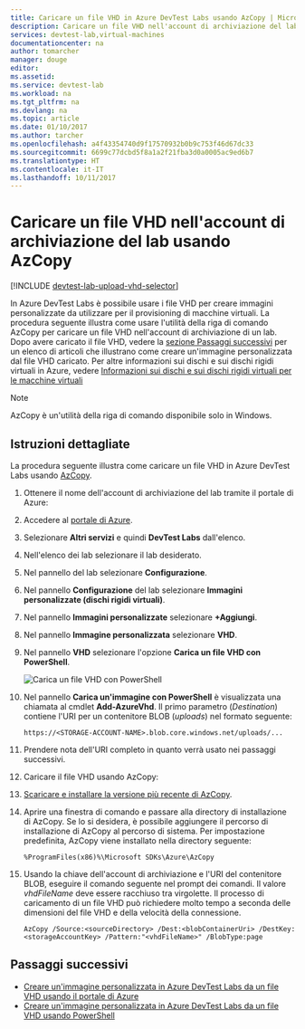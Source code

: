 ```yaml
---
title: Caricare un file VHD in Azure DevTest Labs usando AzCopy | Microsoft Docs
description: Caricare un file VHD nell'account di archiviazione del lab usando AzCopy
services: devtest-lab,virtual-machines
documentationcenter: na
author: tomarcher
manager: douge
editor: 
ms.assetid: 
ms.service: devtest-lab
ms.workload: na
ms.tgt_pltfrm: na
ms.devlang: na
ms.topic: article
ms.date: 01/10/2017
ms.author: tarcher
ms.openlocfilehash: a4f43354740d9f17570932b0b9c753f46d67dc33
ms.sourcegitcommit: 6699c77dcbd5f8a1a2f21fba3d0a0005ac9ed6b7
ms.translationtype: HT
ms.contentlocale: it-IT
ms.lasthandoff: 10/11/2017
---
```

# <a name="upload-vhd-file-to-labs-storage-account-using-azcopy"></a>Caricare un file VHD nell'account di archiviazione del lab usando AzCopy

[!INCLUDE [devtest-lab-upload-vhd-selector](../../includes/devtest-lab-upload-vhd-selector.md)]

In Azure DevTest Labs è possibile usare i file VHD per creare immagini personalizzate da utilizzare per il provisioning di macchine virtuali. La procedura seguente illustra come usare l'utilità della riga di comando AzCopy per caricare un file VHD nell'account di archiviazione di un lab. Dopo avere caricato il file VHD, vedere la [sezione Passaggi successivi](#next-steps) per un elenco di articoli che illustrano come creare un'immagine personalizzata dal file VHD caricato. Per altre informazioni sui dischi e sui dischi rigidi virtuali in Azure, vedere [Informazioni sui dischi e sui dischi rigidi virtuali per le macchine virtuali](../virtual-machines/linux/about-disks-and-vhds.md)

> [!NOTE] 
>  
> AzCopy è un'utilità della riga di comando disponibile solo in Windows.

## <a name="step-by-step-instructions"></a>Istruzioni dettagliate

La procedura seguente illustra come caricare un file VHD in Azure DevTest Labs usando [AzCopy](http://aka.ms/downloadazcopy). 

1. Ottenere il nome dell'account di archiviazione del lab tramite il portale di Azure:

1. Accedere al [portale di Azure](http://go.microsoft.com/fwlink/p/?LinkID=525040).

1. Selezionare **Altri servizi** e quindi **DevTest Labs** dall'elenco.

1. Nell'elenco dei lab selezionare il lab desiderato.  

1. Nel pannello del lab selezionare **Configurazione**. 

1. Nel pannello **Configurazione** del lab selezionare **Immagini personalizzate (dischi rigidi virtuali)**.

1. Nel pannello **Immagini personalizzate** selezionare **+Aggiungi**. 

1. Nel pannello **Immagine personalizzata** selezionare **VHD**.

1. Nel pannello **VHD** selezionare l'opzione **Carica un file VHD con PowerShell**.

    ![Carica un file VHD con PowerShell](./media/devtest-lab-upload-vhd-using-azcopy/upload-image-using-psh.png)

1. Nel pannello **Carica un'immagine con PowerShell** è visualizzata una chiamata al cmdlet **Add-AzureVhd**. Il primo parametro (*Destination*) contiene l'URI per un contenitore BLOB (*uploads*) nel formato seguente:

    ```
    https://<STORAGE-ACCOUNT-NAME>.blob.core.windows.net/uploads/...
    ``` 

1. Prendere nota dell'URI completo in quanto verrà usato nei passaggi successivi.

1. Caricare il file VHD usando AzCopy:
 
1. [Scaricare e installare la versione più recente di AzCopy](http://aka.ms/downloadazcopy).

1. Aprire una finestra di comando e passare alla directory di installazione di AzCopy. Se lo si desidera, è possibile aggiungere il percorso di installazione di AzCopy al percorso di sistema. Per impostazione predefinita, AzCopy viene installato nella directory seguente:

    ```command-line
    %ProgramFiles(x86)%\Microsoft SDKs\Azure\AzCopy
    ```

1. Usando la chiave dell'account di archiviazione e l'URI del contenitore BLOB, eseguire il comando seguente nel prompt dei comandi. Il valore *vhdFileName* deve essere racchiuso tra virgolette. Il processo di caricamento di un file VHD può richiedere molto tempo a seconda delle dimensioni del file VHD e della velocità della connessione.   

    ```command-line
    AzCopy /Source:<sourceDirectory> /Dest:<blobContainerUri> /DestKey:<storageAccountKey> /Pattern:"<vhdFileName>" /BlobType:page
    ```

## <a name="next-steps"></a>Passaggi successivi

- [Creare un'immagine personalizzata in Azure DevTest Labs da un file VHD usando il portale di Azure](devtest-lab-create-template.md)
- [Creare un'immagine personalizzata in Azure DevTest Labs da un file VHD usando PowerShell](devtest-lab-create-custom-image-from-vhd-using-powershell.md)